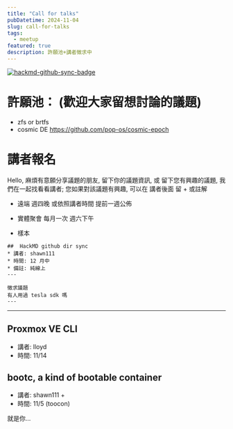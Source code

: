 ```yaml
---
title: "Call for talks"
pubDatetime: 2024-11-04
slug: call-for-talks
tags:
  - meetup
featured: true
description: 許願池+講者徵求中
---
```


[![hackmd-github-sync-badge](https://hackmd.io/0oDa0w0ESau0Qo6kCdoPOA/badge)](https://hackmd.io/0oDa0w0ESau0Qo6kCdoPOA)



# 許願池： (歡迎大家留想討論的議題)
- zfs or brtfs
- cosmic DE https://github.com/pop-os/cosmic-epoch



# 講者報名
Hello, 麻煩有意願分享議題的朋友, 留下你的議題資訊, 或 留下您有興趣的議題, 我們在一起找看看講者; 您如果對該議題有興趣, 可以在 講者後面 留 + 或註解


* 遠端 週四晚 或依照講者時間 提前一週公佈
* 實體聚會 每月一次 週六下午


* 樣本
```
##  HackMD github dir sync 
* 講者: shawn111
* 時間: 12 月中
* 備註: 純線上
---
```

```
徵求議題
有人用過 tesla sdk 嗎
---
```

---


## Proxmox VE CLI
* 講者: lloyd
* 時間: 11/14 

## bootc, a kind of bootable container
* 講者: shawn111 +
* 時間: 11/5 (toocon)


就是你...
